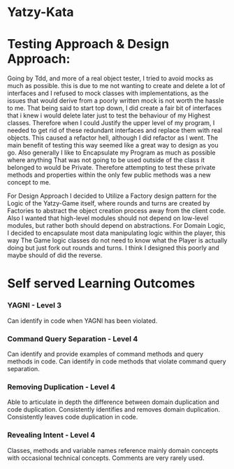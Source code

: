 # Yatzy-Kata
# Testing Approach & Design Approach:

Going by Tdd, and more of a real object tester, I tried to avoid mocks as much as possible.
this is due to me not wanting to create and delete a lot of interfaces and I refused to mock classes with implementations, as 
the issues that would derive from a poorly written mock is not worth the hassle to me. That being said to start top down, I did create a fair bit of interfaces that i knew i would delete later just to test the behaviour of my Highest classes.
Therefore when I could Justify the upper level of my program, I needed to get rid of these redundant interfaces and replace them with real objects. This caused a refactor hell, although I did refactor as I went.
The main benefit of testing this way seemed like a great way to design as you go. Also generally I like to Encapsulate my Program as much as possible where anything That was not going to be used outside of the class it belonged to would be Private.
Therefore attempting to test these private methods and properties within the only few public methods was a new concept to me. 

For Design Approach I decided to Utilize a Factory design pattern for the Logic of the Yatzy-Game itself, where rounds and turns are created by Factories to abstract the object creation process away from the client code. Also I wanted that high-level modules should not depend on low-level modules, but rather both should depend on abstractions.
For Domain Logic, I decided to encapsulate most data manipulating logic within the player,
this way The Game logic classes do not need to know what the Player is actually doing but just fork out rounds and turns.
I think I designed this poorly and maybe should of did the reverse. 




# Self served Learning Outcomes

### YAGNI - Level 3 
Can identify in code when YAGNI has been violated.

### Command Query Separation - Level 4
Can identify and provide examples of command methods and query methods in code. Can identify in code methods that violate command query separation.

### Removing Duplication - Level 4
Able to articulate in depth the difference between domain duplication and code duplication. Consistently identifies and removes domain duplication. Consistently leaves code duplication in code.

### Revealing Intent - Level 4

Classes, methods and variable names reference mainly domain concepts with occasional technical concepts. Comments are very rarely used.





